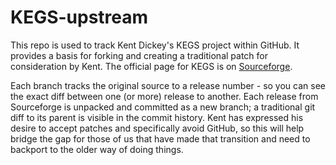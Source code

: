 # KEGS-upstream
This repo is used to track Kent Dickey's KEGS project within GitHub.
It provides a basis for forking and creating a traditional patch for consideration by Kent.
The official page for KEGS is on [Sourceforge](https://kegs.sourceforge.net/).

Each branch tracks the original source to a release number - so you can see the exact
diff between one (or more) release to another.
Each release from Sourceforge is unpacked and committed as a new branch; a traditional git
diff to its parent is visible in the commit history.
Kent has expressed his desire to accept patches and specifically avoid GitHub, so this will
help bridge the gap for those of us that have made that transition and need to backport
to the older way of doing things.

